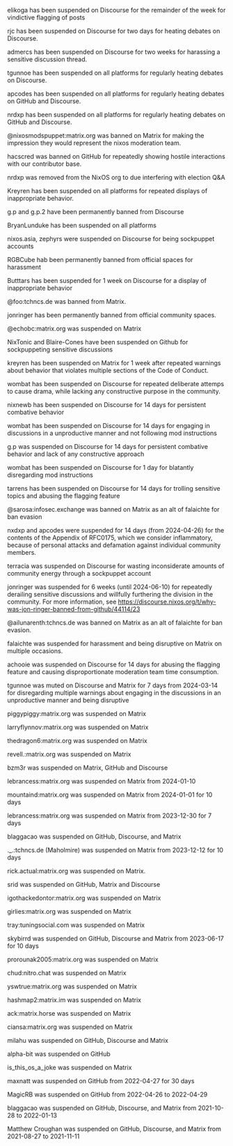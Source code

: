elikoga has been suspended on Discourse for the remainder of the week for vindictive flagging of posts

rjc has been suspended on Discourse for two days for heating debates on Discourse.

admercs has been suspended on Discourse for two weeks for harassing a sensitive discussion thread.

tgunnoe has been suspended on all platforms for regularly heating debates on Discourse.

apcodes has been suspended on all platforms for regularly heating debates on GitHub and Discourse.

nrdxp has been suspended on all platforms for regularly heating debates on GitHub and Discourse.

@nixosmodspuppet:matrix.org was banned on Matrix for making the impression they would represent the nixos moderation team.

hacscred was banned on GitHub for repeatedly showing hostile interactions with our contributor base.

nrdxp was removed from the NixOS org to due interfering with election Q&A

Kreyren has been suspended on all platforms for repeated displays of inappropriate behavior.

g.p and g.p.2 have been permanently banned from Discourse

BryanLunduke has been suspended on all platforms

nixos.asia, zephyrs were suspended on Discourse for being sockpuppet accounts

RGBCube hab been permanently banned from official spaces for harassment

Butttars has been suspended for 1 week on Discourse for a display of inappropriate behavior

@foo:tchncs.de was banned from Matrix.

jonringer has been permanently banned from official community spaces.

@echobc:matrix.org was suspended on Matrix

NixTonic and Blaire-Cones have been suspended on Github for sockpuppeting sensitive discussions

kreyren has been suspended on Matrix for 1 week after repeated warnings about behavior that violates multiple sections of the Code of Conduct.

wombat has been suspended on Discourse for repeated deliberate attemps to cause drama, while lacking any constructive purpose in the community.

nixnewb has been suspended on Discourse for 14 days for persistent combative behavior

wombat has been suspended on Discourse for 14 days for engaging in discussions in a unproductive manner and not following mod instructions

g.p was suspended on Discourse for 14 days for persistent combative behavior and lack of any constructive approach

wombat has been suspended on Discourse for 1 day for blatantly disregarding mod instructions

tarrens has been suspended on Discourse for 14 days for trolling sensitive topics and abusing the flagging feature

@sarosa:infosec.exchange was banned on Matrix as an alt of falaichte for ban evasion

nxdxp and apcodes were suspended for 14 days (from 2024-04-26) for the contents of the Appendix of RFC0175, which we consider inflammatory, because of personal attacks and defamation against individual community members.

terracia was suspended on Discourse for wasting inconsiderate amounts of community energy through a sockpuppet account

jonringer was suspended for 6 weeks (until 2024-06-10) for repeatedly derailing sensitive discussions and willfully furthering the division in the community. For more information, see <https://discourse.nixos.org/t/why-was-jon-ringer-banned-from-github/44114/23>

@ailunarenth:tchncs.de was banned on Matrix as an alt of falaichte for ban evasion.

falaichte was suspended for harassment and being disruptive on Matrix on multiple occasions.

achooie was suspended on Discourse for 14 days for abusing the flagging feature and causing disproportionate moderation team time consumption.

tgunnoe was muted on Discourse and Matrix for 7 days from 2024-03-14 for disregarding multiple warnings about engaging in the discussions in an unproductive manner and being disruptive

piggypiggy:matrix.org was suspended on Matrix

larryflynnov:matrix.org was suspended on Matrix

thedragon6:matrix.org was suspended on Matrix

revell.:matrix.org was suspended on Matrix

bzm3r was suspended on Matrix, GitHub and Discourse

lebrancess:matrix.org was suspended on Matrix from 2024-01-10

mountaind:matrix.org was suspended on Matrix from 2024-01-01 for 10 days

lebrancess:matrix.org was suspended on Matrix from 2023-12-30 for 7 days

blaggacao was suspended on GitHub, Discourse, and Matrix

._.:tchncs.de (Maholmire) was suspended on Matrix from 2023-12-12 for 10 days

rick.actual:matrix.org was suspended on Matrix.

srid was suspended on GitHub, Matrix and Discourse

igothackedontor:matrix.org was suspended on Matrix

girlies:matrix.org was suspended on Matrix

tray:tuningsocial.com was suspended on Matrix

skybirrd was suspended on GitHub, Discourse and Matrix from 2023-06-17 for 10 days

prorounak2005:matrix.org was suspended on Matrix

chud:nitro.chat was suspended on Matrix

yswtrue:matrix.org was suspended on Matrix

hashmap2:matrix.im was suspended on Matrix

ack:matrix.horse was suspended on Matrix

ciansa:matrix.org was suspended on Matrix

milahu was suspended on GitHub, Discourse and Matrix

alpha-bit was suspended on GitHub

is_this_os_a_joke was suspended on Matrix

maxnatt was suspended on GitHub from 2022-04-27 for 30 days

MagicRB was suspended on GitHub from 2022-04-26 to 2022-04-29

blaggacao was suspended on GitHub, Discourse, and Matrix from 2021-10-28 to 2022-01-13

Matthew Croughan was suspended on GitHub, Discourse, and Matrix from 2021-08-27 to 2021-11-11

